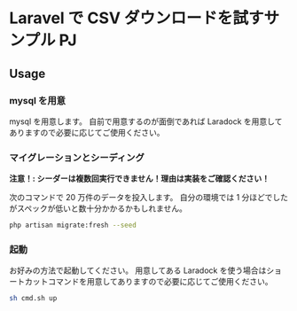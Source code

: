 # Laravel で CSV ダウンロードを試すサンプル PJ

## Usage

### mysql を用意

mysql を用意します。
自前で用意するのが面倒であれば Laradock を用意してありますので必要に応じてご使用ください。

### マイグレーションとシーディング

**注意！: シーダーは複数回実行できません！理由は実装をご確認ください！**

次のコマンドで 20 万件のデータを投入します。
自分の環境では 1 分ほどでしたがスペックが低いと数十分かかるかもしれません。

``` bash
php artisan migrate:fresh --seed
```

### 起動

お好みの方法で起動してください。
用意してある Laradock を使う場合はショートカットコマンドを用意してありますので必要に応じてご使用ください。

``` bash
sh cmd.sh up
```
